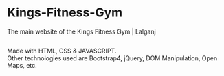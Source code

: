 # Kings-Fitness-Gym

The main website of the Kings Fitness Gym | Lalganj

<img src = "">


Made with HTML, CSS & JAVASCRIPT.<br>
Other technologies used are Bootstrap4, jQuery, DOM Manipulation, Open Maps, etc.
